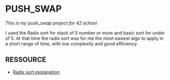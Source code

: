 # PUSH_SWAP

_This is my push_swap project for 42 school_

I used the Radix sort for stack of 5 number or more and basic sort for under of 5.
At that time the radix sort was for me the most easiest algo to apply in a short range of time, with low complexity and good efficiency.

## RESSOURCE

* [Radix sort explanation](https://medium.com/nerd-for-tech/putting-the-rad-in-radix-sort-d7c3be4fdbdf)

